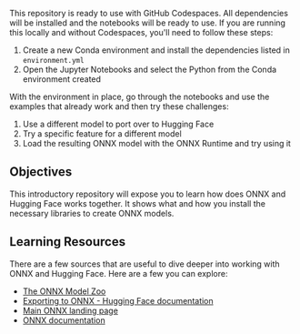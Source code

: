 This repository is ready to use with GitHub Codespaces. All dependencies will be installed and the notebooks will be ready to use. If you are running this locally and without Codespaces, you'll need to follow these steps:

1. Create a new Conda environment and install the dependencies listed in `environment.yml`
1. Open the Jupyter Notebooks and select the Python from the Conda environment created

With the environment in place, go through the notebooks and use the examples that already work and then try these challenges:

1. Use a different model to port over to Hugging Face
1. Try a specific feature for a different model
1. Load the resulting ONNX model with the ONNX Runtime and try using it

## Objectives

This introductory repository will expose you to learn how does ONNX and Hugging Face works together. It shows what and how you install the necessary libraries to create ONNX models.


## Learning Resources

There are a few sources that are useful to dive deeper into working with ONNX and Hugging Face. Here are a few you can explore:

- [The ONNX Model Zoo](https://github.com/onnx/models)
- [Exporting to ONNX - Hugging Face documentation](https://huggingface.co/docs/transformers/serialization)
- [Main ONNX landing page ](https://onnx.ai/)
- [ONNX documentation](https://learn.microsoft.com/azure/machine-learning/concept-onnx?WT.mc_id=academic-0000-alfredodeza)


